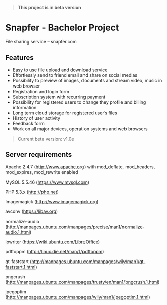 > **This project is in beta version**

# Snapfer - Bachelor Project

File sharing service – snapfer.com

## Features

* Easy to use file upload and download service
* Effortlessly send to friend email and share on social medias
* Possibility  to preview of images, documents and stream video, music in web browser
* Registration and login form
* Subscription system with recurring payment
* Possibility for registered users to change they profile and billing information
* Long term cloud storage for registered user’s files
* History of user activity
* Feedback form
* Work on all major devices, operation systems and web browsers

> Current beta version: v1.0e

## Server requirements

Apache 2.4.7 (http://www.apache.org) with mod_deflate, mod_headers, mod_expires, mod_rewrite enabled

MySQL 5.5.46 (https://www.mysql.com)

PHP 5.3.x (http://php.net)

Imagemagick (http://www.imagemagick.org)

avconv (https://libav.org)

normalize-audio (http://manpages.ubuntu.com/manpages/precise/man1/normalize-audio.1.html)

lowriter (https://wiki.ubuntu.com/LibreOffice)

pdftoppm (http://linux.die.net/man/1/pdftoppm)

qt-faststart (http://manpages.ubuntu.com/manpages/wily/man1/qt-faststart.1.html)

pngcrush (http://manpages.ubuntu.com/manpages/trusty/en/man1/pngcrush.1.html)

jpegoptim (http://manpages.ubuntu.com/manpages/wily/man1/jpegoptim.1.html)



